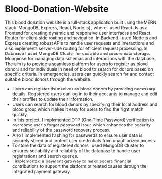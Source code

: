 # Blood-Donation-Website </br>
<p>This blood donation website is a full-stack application built using the MERN stack (MongoDB, Express, React, Node.js) , where I used React.Js as a Frontend for creating dynamic and responsive user interfaces and React Router for client-side routing and navigation. In Backend I used Node.js and Express creating robust APIs to handle user requests and interactions and also implements server-side routing for efficient request processing. In Database I used MongoDB Cluster for scalable and secure data storage. Mongoose for managing data schemas and interactions with the database. The aim is to provide a seamless platform for users to register as blood donors and for individuals in need of blood to search for donors based on specific criteria. In emergencies, users can quickly search for and contact suitable blood donors through the website.</p>
<ul>
  <li>
    Users can register themselves as blood donors by providing necessary details. Registered users can log in to their accounts to manage and edit their profiles to update their information.
  </li>
  <li>
    Users can search for blood donors by specifying their local address and blood group which makes it easy for users to find the right match quickly.
  </li>
  <li>
    In this project, I implemented OTP (One-Time Password) verification to overcome user's forgot password issue which enhances the security and reliability of the password recovery process.
  </li>
  <li>
    Also I implemented hashing for passwords to ensure user data is securely stored and protect user credentials from unauthorized access.
  </li>
  <li>
    To store the data of registered donors I used MongoDB Cluster to ensures scalability and reliability of the database to handle user registrations and search queries.
  </li>
  <li>
    I implemented a payment gateway to make secure financial contributions to support the platform or related causes through the integrated payment gateway.
  </li>
</ul>

